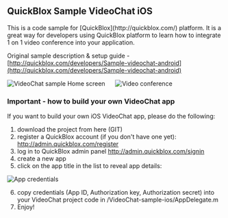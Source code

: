 <h2> QuickBlox Sample VideoChat iOS</h2>
This is a code sample for [QuickBlox](http://quickblox.com/) platform. It is a great way for developers using QuickBlox platform to learn how to integrate 1 on 1 video conference into your application.

Original sample description & setup guide - [http://quickblox.com/developers/Sample-videochat-android](http://quickblox.com/developers/Sample-videochat-android)

![VideoChat sample Home screen](http://files.quickblox.com/videoChat1.png) &nbsp;&nbsp;&nbsp;&nbsp; ![Video conference](http://files.quickblox.com/videoChat2.png)

<h3>Important - how to build your own VideoChat app</h3>

If you want to build your own iOS VideoChat app, please do the following:<br />
1) download the project from here (GIT)<br />
2) register a QuickBlox account (if you don't have one yet): http://admin.quickblox.com/register<br />
3) log in to QuickBlox admin panel http://admin.quickblox.com/signin<br />
4) create a new app <br />
5) click on the app title in the list to reveal app details:<br />

![App credentials](http://files.quickblox.com/QuickBlox_application_credentials.png)

6) copy credentials (App ID, Authorization key, Authorization secret) into your VideoChat project code in /VideoChat-sample-ios/AppDelegate.m<br />
7) Enjoy!
